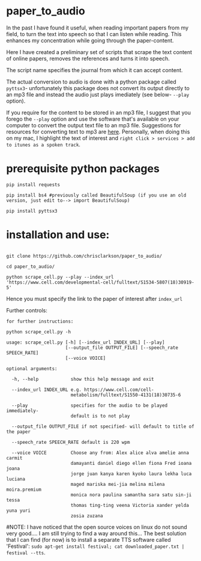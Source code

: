 # paper_to_audio

In the past I have found it useful, when reading important papers from my field, to turn the text into speech 
so that I can listen while reading. This enhances my concentration while going through the paper-content.

Here I have created a preliminary set of scripts that scrape the text content of online papers, 
removes the references and turns it into speech.

The script name specifies the journal from which it can accept content.

The actual conversion to audio is done with a python package called `pyttsx3`- unfortunately 
this package does not convert its output directly to an mp3 file and instead the audio just plays imediately (see below- `--play` option).

If you require for the content to be stored in an mp3 file, I suggest that you forego the `--play` option 
and use the software that's available on your computer to convert the output text file to an 
mp3 file. Suggestions for resources for converting text to mp3 are [here](https://alternativeto.net/software/text-to-mp3-converter/).
Personally, when doing this on my mac, I highlight the text of interest and `right click > services > add to itunes as a spoken track`.

 

# prerequisite python packages
```
pip install requests

pip install bs4 #previously called BeautifulSoup (if you use an old version, just edit to--> import BeautifulSoup) 

pip install pyttsx3
```

# installation and use:

```

git clone https://github.com/chrisclarkson/paper_to_audio/

cd paper_to_audio/

python scrape_cell.py --play --index_url 'https://www.cell.com/developmental-cell/fulltext/S1534-5807(18)30919-5'
```
Hence you must specify the link to the paper of interest after `index_url`

Further controls:

```
for further instructions:

python scrape_cell.py -h

usage: scrape_cell.py [-h] [--index_url INDEX_URL] [--play]
                      [--output_file OUTPUT_FILE] [--speech_rate SPEECH_RATE]
                      [--voice VOICE]

optional arguments:

  -h, --help            show this help message and exit
  
  --index_url INDEX_URL e.g. https://www.cell.com/cell-
                        metabolism/fulltext/S1550-4131(18)30735-6
                        
  --play                specifies for the audio to be played immediately-
                        default is to not play
                        
  --output_file OUTPUT_FILE if not specified- will default to title of the paper
  
  --speech_rate SPEECH_RATE default is 220 wpm
  
  --voice VOICE         Choose any from: Alex alice alva amelie anna carmit
                        damayanti daniel diego ellen fiona Fred ioana joana
                        jorge juan kanya karen kyoko laura lekha luca luciana
                        maged mariska mei-jia melina milena moira.premium
                        monica nora paulina samantha sara satu sin-ji tessa
                        thomas ting-ting veena Victoria xander yelda yuna yuri
                        zosia zuzana
  ```
                        
#NOTE: I have noticed that the open source voices on linux do not sound very good....
I am still trying to find a way around this... The best solution that I can find (for now) is to install a separate TTS software called 'Festival': `sudo apt-get install festival; cat downloaded_paper.txt | festival --tts`.

